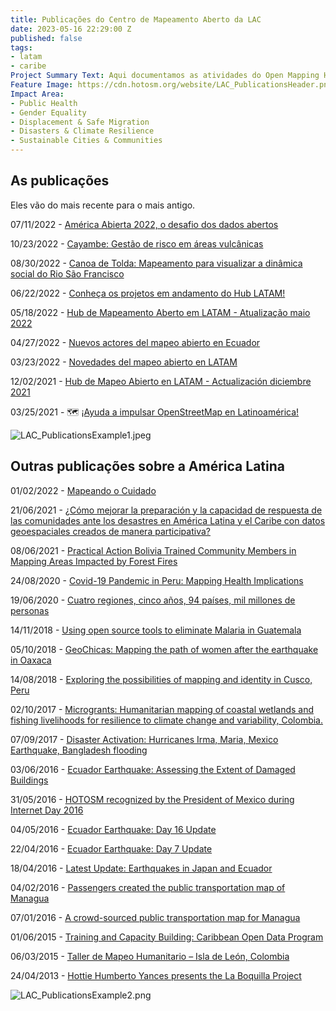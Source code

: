```yaml
---
title: Publicações do Centro de Mapeamento Aberto da LAC
date: 2023-05-16 22:29:00 Z
published: false
tags:
- latam
- caribe
Project Summary Text: Aqui documentamos as atividades do Open Mapping Hub - HOT LAC
Feature Image: https://cdn.hotosm.org/website/LAC_PublicationsHeader.png
Impact Area:
- Public Health
- Gender Equality
- Displacement & Safe Migration
- Disasters & Climate Resilience
- Sustainable Cities & Communities
---
```


## As publicações
Eles vão do mais recente para o mais antigo.

07/11/2022 - [América Abierta 2022, o desafio dos dados abertos](https://www.hotosm.org/updates/america-abierta-2022-o-desafio-dos-dados-abertos/)

10/23/2022 - [Cayambe: Gestão de risco em áreas vulcânicas](https://www.hotosm.org/updates/cayambe-gestao-de-risco-em-areas-vulcanicas/)

08/30/2022 - [Canoa de Tolda: Mapeamento para visualizar a dinâmica social do Rio São Francisco](https://www.hotosm.org/updates/canoa-de-tolda-mapeamento-para-visualizar-a-dinamica-social-do-rio-sao-francisco/)

06/22/2022 - [Conheça os projetos em andamento do Hub LATAM!](https://www.hotosm.org/updates/conheca-os-projetos-em-andamento-do-hub-latam/)

05/18/2022 - [Hub de Mapeamento Aberto em LATAM - Atualização maio 2022](https://www.hotosm.org/updates/hub-de-mapeamento-aberto-en-latam-atualizacao-mayo-2022/)

04/27/2022 - [Nuevos actores del mapeo abierto en Ecuador](https://www.hotosm.org/updates/nuevos-actores-del-mapeo-abierto-en-ecuador/)

03/23/2022 - [Novedades del mapeo abierto en LATAM](https://www.hotosm.org/updates/novedades-desde-latam/)

12/02/2021 - [Hub de Mapeo Abierto en LATAM - Actualización diciembre 2021](https://www.hotosm.org/updates/hub-de-mapeo-abierto-en-latam-actualizacion-diciembre-2021/)

03/25/2021 - 🗺 [¡Ayuda a impulsar OpenStreetMap en Latinoamérica!](https://www.hotosm.org/updates/ayuda-a-impulsar-openstreetmap-en-latinoamerica/)

![LAC_PublicationsExample1.jpeg](https://cdn.hotosm.org/website/LAC_PublicationsExample1.jpeg)

## Outras publicações sobre a América Latina

01/02/2022 - [Mapeando o Cuidado](https://www.hotosm.org/updates/mapeando-o-cuidado/)

21/06/2021 - [¿Cómo mejorar la preparación y la capacidad de respuesta de las comunidades ante los desastres en América Latina y el Caribe con datos geoespaciales creados de manera participativa?](https://www.hotosm.org/updates/como-mejorar-la-preparacion-y-la-capacidad-de-respuesta-de-las-comunidades-ante-los-desastres-en-america-latina-y-el-caribe-con-datos-geoespaciales-creados-de-manera-participativa/)

08/06/2021 - [Practical Action Bolivia Trained Community Members in Mapping Areas Impacted by Forest Fires](https://www.hotosm.org/updates/practical-action-bolivia-trained-community-members-in-mapping-areas-impacted-by-forest-fires/)

24/08/2020 - [Covid-19 Pandemic in Peru: Mapping Health Implications](https://www.hotosm.org/updates/covid-19-pandemic-in-peru-mapping-health-implications/)

19/06/2020 - [Cuatro regiones, cinco años, 94 países, mil millones de personas](https://www.hotosm.org/updates/cuatro-regiones-cinco-anos-94-paises-mil-millones-de-personas/)

14/11/2018 - [Using open source tools to eliminate Malaria in Guatemala](https://www.hotosm.org/updates/using-open-source-tools-to-eliminate-malaria-in-guatemala/)

05/10/2018 - [GeoChicas: Mapping the path of women after the earthquake in Oaxaca](https://www.hotosm.org/updates/geochicas-mapping-the-path-of-women-after-the-earthquake-in-oaxaca/)

14/08/2018 - [Exploring the possibilities of mapping and identity in Cusco, Peru](https://www.hotosm.org/updates/exploring-the-possibilities-of-mapping-and-identity-in-cusco-peru/)

02/10/2017 - [Microgrants: Humanitarian mapping of coastal wetlands and fishing livelihoods for resilience to climate change and variability, Colombia.](https://www.hotosm.org/updates/2017-10-02_microgrants_humanitarian_mapping_of_coastal_wetlands_and_fishing_livelihoods_for)

07/09/2017 - [Disaster Activation: Hurricanes Irma, Maria, Mexico Earthquake, Bangladesh flooding](https://www.hotosm.org/projects/hot_activates_for_multiple_disasters_hurricane_irma_and_maria_mexico_earthquakes_and)

03/06/2016 - [Ecuador Earthquake: Assessing the Extent of Damaged Buildings](https://www.hotosm.org/updates/2016-06-03_ecuador_earthquake_assessing_the_extent_of_damaged_buildings)

31/05/2016 - [HOTOSM recognized by the President of Mexico during Internet Day 2016](https://www.hotosm.org/updates/2016-05-31_hotosm_recognized_by_the_president_of_mexico_during_internet_day_2016)

04/05/2016 - [Ecuador Earthquake: Day 16 Update](https://www.hotosm.org/updates/2016-05-04_ecuador_earthquake_day_16_update)

22/04/2016 - [Ecuador Earthquake: Day 7 Update](https://www.hotosm.org/updates/2016-04-22_ecuador_earthquake_day_7_update)

18/04/2016 - [Latest Update: Earthquakes in Japan and Ecuador](https://www.hotosm.org/updates/2016-04-18_latest_update_earthquakes_in_japan_and_ecuador)

04/02/2016 - [Passengers created the public transportation map of Managua](https://www.hotosm.org/updates/2016-02-04_passengers_created_the_public_transportation_map_of_managua)

07/01/2016 - [A crowd-sourced public transportation map for Managua](https://www.hotosm.org/updates/2016-01-07_a_crowd-sourced_public_transportation_map_for_managua)

01/06/2015 - [Training and Capacity Building: Caribbean Open Data Program](https://www.hotosm.org/projects/training-and-capacity-building-caribbean-open-data-program)

06/03/2015 - [Taller de Mapeo Humanitario – Isla de León, Colombia](https://www.hotosm.org/updates/2015-03-06_taller_de_mapeo_humanitario_%E2%80%93_isla_de_le%C3%B3n_colombia)

24/04/2013 - [Hottie Humberto Yances presents the La Boquilla Project](https://www.hotosm.org/updates/2013-04-24_hottie_humberto_yances_presents_the_la_boquilla_project)

![LAC_PublicationsExample2.png](https://cdn.hotosm.org/website/LAC_PublicationsExample2.png)
